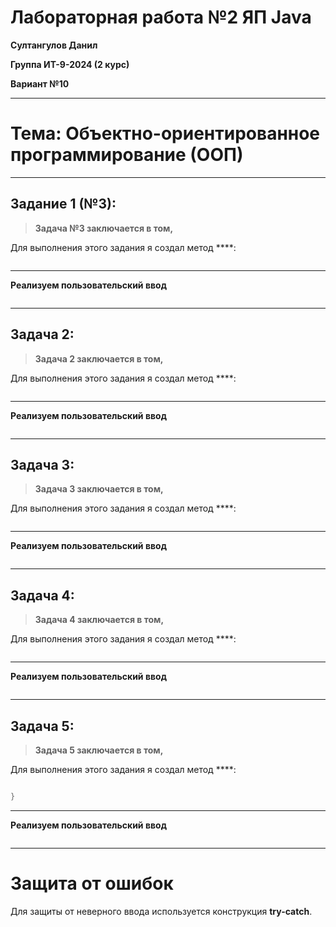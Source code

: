 # Лабораторная работа №2 ЯП Java
**Султангулов Данил**

**Группа ИТ-9-2024 (2 курс)**

**Вариант №10**

---

# Тема: Объектно-ориентированное программирование (ООП)

---

## Задание 1 (№3):
> **Задача №3 заключается в том,**

Для выполнения этого задания я создал метод ****:
```java

```
---
**Реализуем пользовательский ввод**
```java

```

---

## Задача 2:
> **Задача 2 заключается в том,**

Для выполнения этого задания я создал метод ****:
```java

```

---

**Реализуем пользовательский ввод**
```java

```

---

## Задача 3:
> **Задача 3 заключается в том,**

Для выполнения этого задания я создал метод ****:
```java

```

---
**Реализуем пользовательский ввод**
```java

```
---

## Задача 4:
> **Задача 4 заключается в том,**

Для выполнения этого задания я создал метод ****:
```java

```

---
**Реализуем пользовательский ввод**
```java

```
---

## Задача 5:
> **Задача 5 заключается в том,**

Для выполнения этого задания я создал метод ****:
```java

}
```
---
**Реализуем пользовательский ввод**
```java

```
---

# Защита от ошибок
Для защиты от неверного ввода используется конструкция **try-catch**.
